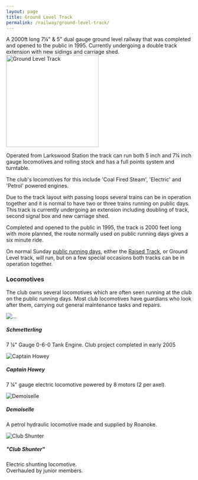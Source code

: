```yaml
---
layout: page
title: Ground Level Track
permalink: /railway/ground-level-track/
---
```


<div class="perex">
  A 2000ft long 7&frac14;" &amp; 5" dual gauge ground level railway that was completed and opened to the public in 1995. Currently undergoing a double track extension with new sidings and carriage shed.
</div>

<img src="{% asset_path pages/glt-01.jpg %}" alt="Ground Level Track" width="250" class="pull-right hidden-xs">

Operated from Larkswood Station the track can run both 5 inch and 7&frac14; inch gauge locomotives and rolling stock and has a full points system and turntable.

The club's locomotives for this include 'Coal Fired Steam', 'Electric' and 'Petrol' powered engines.

Due to the track layout with passing loops several trains can be in operation together and it is normal to have two or three trains running on public days. This track is currently undergoing an extension including doubling of track, second signal box and new carriage shed.

Completed and opened to the public in 1995, the track is 2000 feet long with more planned, the route normally used on public running days gives a six minute ride.

On normal Sunday [public running days](/railway/public-running), either the [Raised Track](/railway/raised-track), or Ground Level track, will run, but on a few special occasions both tracks can be in operation together.



<h3>Locomotives</h3>

The club owns several locomotives which are often seen running at the club on the public running days. Most club locomotives have guardians who look after them, carrying out general maintenance tasks and repairs.
<div class="row">
  <div class="col-xs-12 col-sm-3">
    <div class="thumbnail">
      <img src="{% asset_path locos/schmetterling.jpg %}" alt="...">
      <div class="caption">
        <h5>Schmetterling</h5>
        <p>7 &frac14;" Gauge 0-6-0 Tank Engine. Club project completed in early 2005<!-- and can be seen passenger hauling on our ground level track. The name "Schmetterling", is German for "Butterfly", which is in keeping with the clubs "****fly", naming.--></p>
      </div>
    </div>
  </div>
  <div class="col-xs-12 col-sm-3">
    <div class="thumbnail">
      <img src="{% asset_path locos/captain-howey.jpg %}" alt="Captain Howey">
      <div class="caption">
        <h5>Captain Howey</h5>
        <p>7 &frac14;" gauge electric locomotive powered by 8 motors (2 per axel).</p>
      </div>
    </div>
  </div>
  <div class="col-xs-12 col-sm-3">
    <div class="thumbnail">
      <img src="{% asset_path locos/demoiselle.jpg %}" alt="Demoiselle">
      <div class="caption">
        <h5>Demoiselle</h5>
        <p>A petrol hydraulic locomotive made and supplied by Roanoke.</p>
      </div>
    </div>
  </div>
  <div class="col-xs-12 col-sm-3">
    <div class="thumbnail">
      <img src="{% asset_path locos/club-shunter.jpg %}" alt="Club Shunter">
      <div class="caption">
        <h5>"Club Shunter"</h5>
        <p>Electric shunting locomotive.<br>Overhauled by junior members.</p>
      </div>
    </div>
  </div>
</div>
